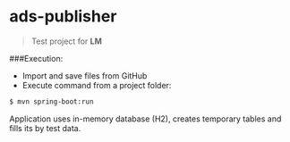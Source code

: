 # ads-publisher

> Test project for <b>LM</b>

###Execution:
- Import and save files from GitHub
- Execute command from a project folder:
```sh
$ mvn spring-boot:run
```

Application uses in-memory database (H2), creates temporary tables and fills its by test data. 